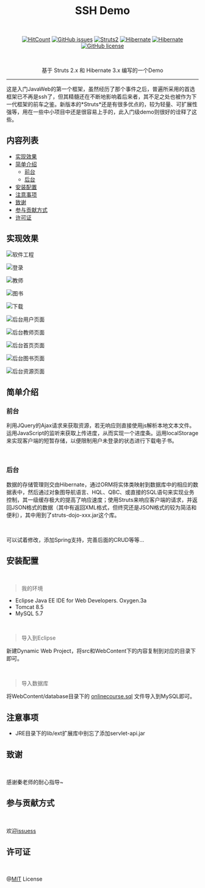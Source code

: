 <h1 align="center">SSH Demo</h1>
<br>

<p align="center">
  	<a href="http://hits.dwyl.io/livejq/ssh_demo"><img alt="HitCount" src="http://hits.dwyl.io/livejq/ssh_demo.svg"></a>
  	<a href="https://github.com/livejq/ssh_demo/issues"><img alt="GitHub issues" src="https://img.shields.io/github/issues/livejq/ssh_demo.svg"></a>
  	<a href="https://struts.apache.org/index.html"><img alt="Struts2" src="https://img.shields.io/badge/Struts2-2.3.37-blue"></a>
  	<a href="https://mvnrepository.com/artifact/org.hibernate/hibernate-core"><img alt="Hibernate" src="https://img.shields.io/badge/Hibernate-3.6.10-9cf"></a>
  	<a href="https://mobirise.com/"><img alt="Hibernate" src="https://img.shields.io/badge/Mobirise-4.12.4-FF3377"></a>
	<a href="https://github.com/livejq/ssh_demo/blob/master/LICENSE"><img alt="GitHub license" src="https://img.shields.io/github/license/livejq/ssh_demo.svg"></a>
</p>

<br>

<p align="center">
<span>基于 Struts 2.x 和 Hibernate 3.x 编写的一个Demo</span>
</p>

<hr>
这是入门JavaWeb的第一个框架，虽然经历了那个事件之后，普遍所采用的首选框架已不再是ssh了，但其精髓还在不断地影响着后来者，其不足之处也被作为下一代框架的前车之鉴。新版本的*Struts*还是有很多优点的，较为轻量、可扩展性强等，用在一些中小项目中还是很容易上手的，此入门级demo则很好的诠释了这些。



## 内容列表

- [实现效果](#实现效果)
- [简单介绍](#简单介绍)
  - [前台](#前台)
  - [后台](#后台)
- [安装配置](#安装配置)
- [注意事项](#注意事项)
- [致谢](#致谢)
- [参与贡献方式](#参与贡献方式)
- [许可证](#许可证)



## 实现效果


![软件工程](https://raw.githubusercontent.com/livejq/blog-comment-repo/master/ssh_demo/splash.png "闪屏页面")

![登录](https://raw.githubusercontent.com/livejq/blog-comment-repo/master/ssh_demo/login.png "登录页面")

![教师](https://raw.githubusercontent.com/livejq/blog-comment-repo/master/ssh_demo/teacher.png "教师页面")

![图书](https://raw.githubusercontent.com/livejq/blog-comment-repo/master/ssh_demo/book.png "图书页面")

![下载](https://raw.githubusercontent.com/livejq/blog-comment-repo/master/ssh_demo/download.png "下载页面")


![后台用户页面](https://raw.githubusercontent.com/livejq/blog-comment-repo/master/ssh_demo/admin_user.png "后台用户页面")

![后台教师页面](https://raw.githubusercontent.com/livejq/blog-comment-repo/master/ssh_demo/admin_teacher.png "后台教师页面")

![后台首页页面](https://raw.githubusercontent.com/livejq/blog-comment-repo/master/ssh_demo/admin_index.png "后台首页页面")

![后台图书页面](https://raw.githubusercontent.com/livejq/blog-comment-repo/master/ssh_demo/admin_book.png "后台图书页面")

![后台资源页面](https://raw.githubusercontent.com/livejq/blog-comment-repo/master/ssh_demo/admin_resources.png "后台资源页面")



## 简单介绍

### 前台

利用JQuery的Ajax请求来获取资源，若无响应则直接使用js解析本地文本文件。运用JavaScript的监听来获取上传进度，从而实现一个进度条。运用localStorage来实现客户端的短暂存储，以便限制用户未登录的状态进行下载电子书。

<br>

### 后台

数据的存储管理则交由Hibernate，通过ORM将实体类映射到数据库中的相应的数据表中，然后通过对象图导航语言、HQL、QBC、或直接的SQL语句来实现业务控制，其一级缓存极大的提高了响应速度；使用Struts来响应客户端的请求，并返回JSON格式的数据（其中有返回XML格式，但终究还是JSON格式的较为简洁和便利），其中用到了struts-dojo-xxx.jar这个库。

<br>

可以试着修改，添加Spring支持，完善后面的CRUD等等...



## 安装配置

<br>

> 我的环境

- Eclipse Java EE IDE for Web Developers. Oxygen.3a
- Tomcat 8.5
- MySQL 5.7

<br>

> 导入到Eclipse

新建Dynamic Web Project，将src和WebContent下的内容复制到对应的目录下即可。

<br>

> 导入数据库

将WebContent/database目录下的 [onlinecourse.sql](https://github.com/livejq/ssh_demo/blob/master/WebContent/database/onlinecourse.sql) 文件导入到MySQL即可。



##  注意事项

- JRE目录下的lib/ext扩展库中别忘了添加servlet-api.jar



## 致谢

<br>

感谢秦老师的耐心指导~



## 参与贡献方式

<br>

欢迎[issuess](https://github.com/livejq/ssh_demo/issues)



## 许可证

<br>

@[MIT](https://github.com/livejq/ssh_demo/blob/master/LICENSE) License